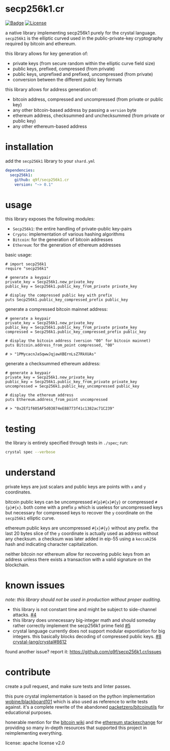 # secp256k1.cr


[![Badge](https://github.com/q9f/secp256k1.cr/workflows/Nightly/badge.svg)](https://github.com/q9f/secp256k1.cr/actions)
[![License](https://img.shields.io/github/license/q9f/secp256k1.cr.svg)](LICENSE)

a native library implementing secp256k1 purely for the crystal language. `secp256k1` is the elliptic curved used in the public-private-key cryptography required by bitcoin and ethereum.

this library allows for key generation of:
* private keys (from secure random within the elliptic curve field size)
* public keys, prefixed, compressed (from private)
* public keys, unprefixed and prefixed, uncompressed (from private)
* conversion between the different public key formats

this library allows for address generation of:
* bitcoin address, compressed and uncompressed (from private or public key)
* any other bitcoin-based address by passing a `version` byte
* ethereum address, checksummed and unchecksummed (from private or public key)
* any other ethereum-based address

# installation

add the `secp256k1` library to your `shard.yml`

```yaml
dependencies:
  secp256k1:
    github: q9f/secp256k1.cr
    version: "~> 0.1"
```

# usage

this library exposes the following modules:

* `Secp256k1`: the entire handling of private-public key-pairs
* `Crypto`: implementation of various hashing algorithms
* `Bitcoin`: for the generation of bitcoin addresses
* `Ethereum`: for the generation of ethereum addresses

basic usage:

```crystal
# import secp256k1
require "secp256k1"

# generate a keypair
private_key = Secp256k1.new_private_key
public_key = Secp256k1.public_key_from_private private_key

# display the compressed public key with prefix
puts Secp256k1.public_key_compressed_prefix public_key
```

generate a compressed bitcoin mainnet address:

```crystal
# generate a keypair
private_key = Secp256k1.new_private_key
public_key = Secp256k1.public_key_from_private private_key
compressed = Secp256k1.public_key_compressed_prefix public_key

# display the bitcoin address (version "00" for bitcoin mainnet)
puts Bitcoin.address_from_point compressed, "00"

# > "1PMycacnJaSqwwJqjawXBErnLsZ7RkXUAs"
```

generate a checksummed ethereum address:

```crystal
# generate a keypair
private_key = Secp256k1.new_private_key
public_key = Secp256k1.public_key_from_private private_key
uncompressed = Secp256k1.public_key_uncompressed public_key

# display the ethereum address
puts Ethereum.address_from_point uncompressed

# > "0x2Ef1f605AF5d03874eE88773f41c1382ac71C239"
```

# testing

the library is entirely specified through tests in `./spec`; run:

```bash
crystal spec --verbose
```

# understand

private keys are just scalars and public keys are points with `x` and `y` coordinates.

bitcoin public keys can be uncompressed `#{p}#{x}#{y}` or compressed `#{p}#{x}`. both come with a prefix `p` which is useless for uncompressed keys but necessary for compressed keys to recover the `y` coordinate on the `secp256k1` elliptic curve.

ethereum public keys are uncompressed `#{x}#{y}` without any prefix. the last 20 bytes slice of the `y` coordinate is actually used as address without any checksum. a checksum was later added in eip-55 using a `keccak256` hash and indicating character capitalization.

neither bitcoin nor ethereum allow for recovering public keys from an address unless there exists a transaction with a valid signature on the blockchain.

# known issues

_note: this library should not be used in production without proper auditing._

* this library is not constant time and might be subject to side-channel attacks. [#4](https://github.com/q9f/secp256k1.cr/issues/4)
* this library does unnecessary big-integer math and should someday rather correctly implement the secp256k1 prime field [#5](https://github.com/q9f/secp256k1.cr/issues/5)
* crystal language currently does not support modular expontiation for big integers. this basically blocks decoding of compressed public keys. [#8](https://github.com/q9f/secp256k1.cr/issues/8) [crystal-lang/crystal#8612](https://github.com/crystal-lang/crystal/issues/8612)

found another issue? report it: https://github.com/q9f/secp256k1.cr/issues

# contribute

create a pull request, and make sure tests and linter passes.

this pure crystal implementation is based on the python implementation [wobine/blackboard101](https://github.com/wobine/blackboard101) which is also used as reference to write tests against. it's a complete rewrite of the abandoned [packetzero/bitcoinutils](https://github.com/packetzero/bitcoinutils) for educational purposes.

honerable mention for the [bitcoin wiki](https://en.bitcoin.it/wiki/Main_Page) and the [ethereum stackexchange](https://ethereum.stackexchange.com/) for providing so many in-depth resources that supported this project in reimplementing everything.

license: apache license v2.0
